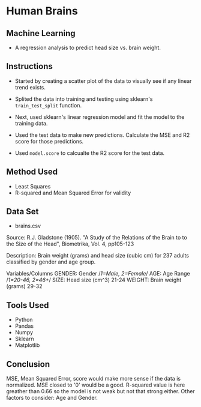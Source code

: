 # Human Brains 

## Machine Learning

* A regression analysis to predict head size vs. brain weight.

## Instructions

* Started by creating a scatter plot of the data to visually see if any linear trend exists.

* Splited the data into training and testing using sklearn's `train_test_split` function.

* Next, used sklearn's linear regression model and fit the model to the training data.

* Used the test data to make new predictions. Calculate the MSE and R2 score for those predictions.

* Used `model.score` to calcualte the R2 score for the test data.

## Method Used 
* Least Squares 
* R-squared and Mean Squared Error for validity

## Data Set 
* brains.csv

Source: R.J. Gladstone (1905). "A Study of the Relations of the Brain to
to the Size of the Head", Biometrika, Vol. 4, pp105-123

Description: Brain weight (grams) and head size (cubic cm) for 237
adults classified by gender and age group.

Variables/Columns
GENDER: Gender  /*1=Male, 2=Female*/
AGE: Age Range  /*1=20-46, 2=46+*/
SIZE: Head size (cm^3)  21-24
WEIGHT: Brain weight (grams)  29-32

## Tools Used 
* Python
* Pandas
* Numpy
* Sklearn
* Matplotlib

## Conclusion

MSE, Mean Squared Error, score would make more sense if the data is normalized. MSE closed to '0' would be a good. 
R-squared value is here greather than 0.66 so the model is not weak but not that strong either. 
Other factors to consider: Age and Gender. 

